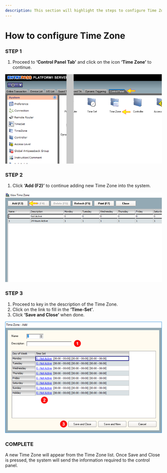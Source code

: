 ```yaml
---
description: This section will highlight the steps to configure Time Zone feature.
---
```


# How to configure Time Zone

### STEP 1

1. Proceed to **‘Control Panel Tab’** and click on the icon **‘Time Zone’** to continue.

![](../.gitbook/assets/untitled1%20%283%29.png)



### STEP 2

1. Click **‘Add \(F2\)’** to continue adding new Time Zone into the system.

![](../.gitbook/assets/untitled2a%20%283%29.png)



### STEP 3

1. Proceed to key in the description of the Time Zone. 
2. Click on the link to fill in the **‘Time-Set’**. 
3. Click **‘Save and Close’** when done.

![](../.gitbook/assets/untitled3a.png)



### COMPLETE

A new Time Zone will appear from the Time Zone list. Once Save and Close is pressed, the system will send the information required to the control panel.

